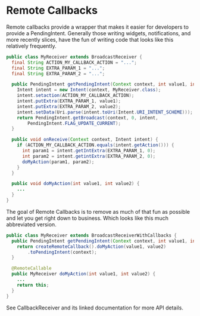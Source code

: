 # Remote Callbacks

Remote callbacks provide a wrapper that makes it easier for developers to
provide a PendingIntent. Generally those writing widgets, notifications, and
more recently slices, have the fun of writing code that looks like this
relatively frequently.

```java
public class MyReceiver extends BroadcastReceiver {
  final String ACTION_MY_CALLBACK_ACTION = "...";
  final String EXTRA_PARAM_1 = "...";
  final String EXTRA_PARAM_2 = "...";

  public PendingIntent getPendingIntent(Context context, int value1, int value2) {
    Intent intent = new Intent(context, MyReceiver.class);
    intent.setaction(ACTION_MY_CALLBACK_ACTION);
    intent.putExtra(EXTRA_PARAM_1, value1);
    intent.putExtra(EXTRA_PARAM_2, value2);
    intent.setData(Uri.parse(intent.toUri(Intent.URI_INTENT_SCHEME)));
    return PendingIntent.getBroadcast(context, 0, intent,
        PendingIntent.FLAG_UPDATE_CURRENT);
  }

  public void onReceive(Context context, Intent intent) {
    if (ACTION_MY_CALLBACK_ACTION.equals(intent.getAction())) {
      int param1 = intent.getIntExtra(EXTRA_PARAM_1, 0);
      int param2 = intent.getintExtra(EXTRA_PARAM_2, 0);
      doMyAction(param1, param2);
    }
  }

  public void doMyAction(int value1, int value2) {
    ...
  }
}
```

The goal of Remote Callbacks is to remove as much of that fun as possible
and let you get right down to business. Which looks like this much abbreviated
version.

```java
public class MyReceiver extends BroadcastReceiverWithCallbacks {
  public PendingIntent getPendingIntent(Context context, int value1, int value2) {
    return createRemoteCallback().doMyAction(value1, value2)
        .toPendingIntent(context);
  }

  @RemoteCallable
  public MyReceiver doMyAction(int value1, int value2) {
    ...
    return this;
  }
}
```

See CallbackReceiver and its linked documentation for more API details.
